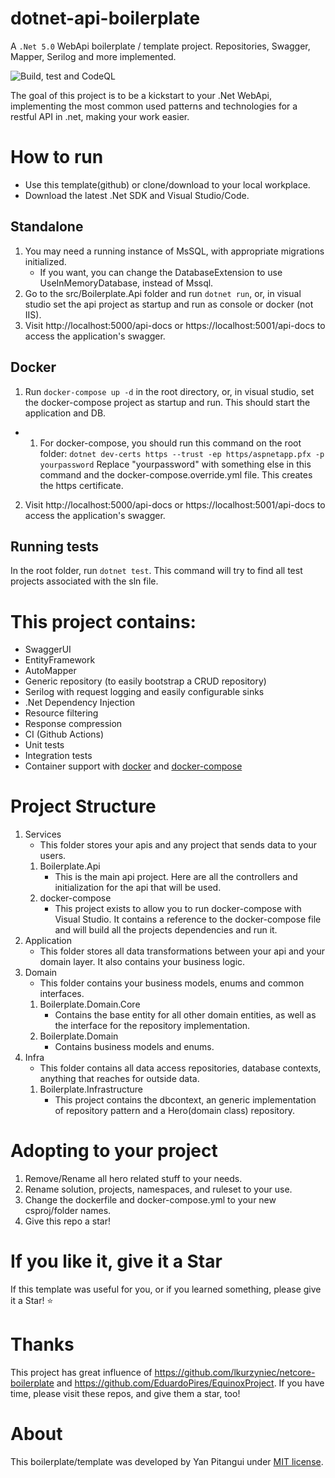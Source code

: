 # dotnet-api-boilerplate
A `.Net 5.0` WebApi boilerplate / template project. Repositories, Swagger, Mapper, Serilog and more implemented. 

![Build, test and CodeQL](https://github.com/yanpitangui/dotnet-api-boilerplate/workflows/CodeQL/badge.svg)

The goal of this project is to be a kickstart to your .Net WebApi, implementing the most common used patterns
and technologies for a restful API in .net, making your work easier.

# How to run
- Use this template(github) or clone/download to your local workplace.
- Download the latest .Net SDK and Visual Studio/Code.

## Standalone
1. You may need a running instance of MsSQL, with appropriate migrations initialized.
	- If you want, you can change the DatabaseExtension to use UseInMemoryDatabase, instead of Mssql.
2. Go to the src/Boilerplate.Api folder and run ``dotnet run``, or, in visual studio set the api project as startup and run as console or docker (not IIS).
3. Visit http://localhost:5000/api-docs or https://localhost:5001/api-docs to access the application's swagger.

## Docker
1. Run ``docker-compose up -d`` in the root directory, or, in visual studio, set the docker-compose project as startup and run. This should start the application and DB.
 - 1. For docker-compose, you should run this command on the root folder: ``dotnet dev-certs https --trust -ep https/aspnetapp.pfx -p yourpassword``
		Replace "yourpassword" with something else in this command and the docker-compose.override.yml file.
This creates the https certificate.
2. Visit http://localhost:5000/api-docs or https://localhost:5001/api-docs to access the application's swagger.

## Running tests
In the root folder, run ``dotnet test``. This command will try to find all test projects associated with the sln file.

# This project contains:
- SwaggerUI
- EntityFramework
- AutoMapper
- Generic repository (to easily bootstrap a CRUD repository)
- Serilog with request logging and easily configurable sinks
- .Net Dependency Injection
- Resource filtering
- Response compression
- CI (Github Actions)
- Unit tests
- Integration tests
- Container support with [docker](src/Boilerplate.Api/dockerfile) and [docker-compose](docker-compose.yml)


# Project Structure
1. Services
	- This folder stores your apis and any project that sends data to your users.
	1. Boilerplate.Api
		- This is the main api project. Here are all the controllers and initialization for the api that will be used.
	2. docker-compose
		- This project exists to allow you to run docker-compose with Visual Studio. It contains a reference to the docker-compose file and will build all the projects dependencies and run it.
2. Application
	-  This folder stores all data transformations between your api and your domain layer. It also contains your business logic.
3. Domain
	- This folder contains your business models, enums and common interfaces.
	1. Boilerplate.Domain.Core
		- Contains the base entity for all other domain entities, as well as the interface for the repository implementation.
	1. Boilerplate.Domain
		- Contains business models and enums.
4. Infra
	- This folder contains all data access repositories, database contexts, anything that reaches for outside data.
	1. Boilerplate.Infrastructure
		- This project contains the dbcontext, an generic implementation of repository pattern and a Hero(domain class) repository.


# Adopting to your project
1. Remove/Rename all hero related stuff to your needs.
2. Rename solution, projects, namespaces, and ruleset to your use.
3. Change the dockerfile and docker-compose.yml to your new csproj/folder names.
3. Give this repo a star!

# If you like it, give it a Star
If this template was useful for you, or if you learned something, please give it a Star! :star:

# Thanks
This project has great influence of https://github.com/lkurzyniec/netcore-boilerplate and https://github.com/EduardoPires/EquinoxProject. If you have time, please visit these repos, and give them a star, too!

# About
This boilerplate/template was developed by Yan Pitangui under [MIT license](LICENSE).
